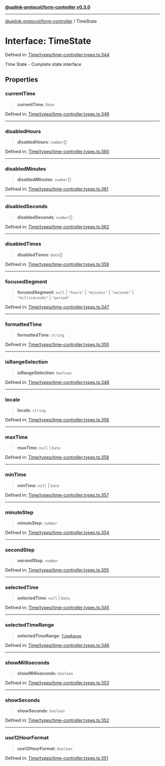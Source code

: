 [**@uplink-protocol/form-controller v0.3.0**](../README.md)

***

[@uplink-protocol/form-controller](../globals.md) / TimeState

# Interface: TimeState

Defined in: [Time/types/time-controller.types.ts:344](https://github.com/jmkcoder/uplink-protocol-calendar/blob/c7c94af75a3a7e438811c9ee3008f982792d2fb8/src/Time/types/time-controller.types.ts#L344)

Time State - Complete state interface

## Properties

### currentTime

> **currentTime**: `Date`

Defined in: [Time/types/time-controller.types.ts:349](https://github.com/jmkcoder/uplink-protocol-calendar/blob/c7c94af75a3a7e438811c9ee3008f982792d2fb8/src/Time/types/time-controller.types.ts#L349)

***

### disabledHours

> **disabledHours**: `number`[]

Defined in: [Time/types/time-controller.types.ts:360](https://github.com/jmkcoder/uplink-protocol-calendar/blob/c7c94af75a3a7e438811c9ee3008f982792d2fb8/src/Time/types/time-controller.types.ts#L360)

***

### disabledMinutes

> **disabledMinutes**: `number`[]

Defined in: [Time/types/time-controller.types.ts:361](https://github.com/jmkcoder/uplink-protocol-calendar/blob/c7c94af75a3a7e438811c9ee3008f982792d2fb8/src/Time/types/time-controller.types.ts#L361)

***

### disabledSeconds

> **disabledSeconds**: `number`[]

Defined in: [Time/types/time-controller.types.ts:362](https://github.com/jmkcoder/uplink-protocol-calendar/blob/c7c94af75a3a7e438811c9ee3008f982792d2fb8/src/Time/types/time-controller.types.ts#L362)

***

### disabledTimes

> **disabledTimes**: `Date`[]

Defined in: [Time/types/time-controller.types.ts:359](https://github.com/jmkcoder/uplink-protocol-calendar/blob/c7c94af75a3a7e438811c9ee3008f982792d2fb8/src/Time/types/time-controller.types.ts#L359)

***

### focusedSegment

> **focusedSegment**: `null` \| `"hours"` \| `"minutes"` \| `"seconds"` \| `"milliseconds"` \| `"period"`

Defined in: [Time/types/time-controller.types.ts:347](https://github.com/jmkcoder/uplink-protocol-calendar/blob/c7c94af75a3a7e438811c9ee3008f982792d2fb8/src/Time/types/time-controller.types.ts#L347)

***

### formattedTime

> **formattedTime**: `string`

Defined in: [Time/types/time-controller.types.ts:350](https://github.com/jmkcoder/uplink-protocol-calendar/blob/c7c94af75a3a7e438811c9ee3008f982792d2fb8/src/Time/types/time-controller.types.ts#L350)

***

### isRangeSelection

> **isRangeSelection**: `boolean`

Defined in: [Time/types/time-controller.types.ts:348](https://github.com/jmkcoder/uplink-protocol-calendar/blob/c7c94af75a3a7e438811c9ee3008f982792d2fb8/src/Time/types/time-controller.types.ts#L348)

***

### locale

> **locale**: `string`

Defined in: [Time/types/time-controller.types.ts:356](https://github.com/jmkcoder/uplink-protocol-calendar/blob/c7c94af75a3a7e438811c9ee3008f982792d2fb8/src/Time/types/time-controller.types.ts#L356)

***

### maxTime

> **maxTime**: `null` \| `Date`

Defined in: [Time/types/time-controller.types.ts:358](https://github.com/jmkcoder/uplink-protocol-calendar/blob/c7c94af75a3a7e438811c9ee3008f982792d2fb8/src/Time/types/time-controller.types.ts#L358)

***

### minTime

> **minTime**: `null` \| `Date`

Defined in: [Time/types/time-controller.types.ts:357](https://github.com/jmkcoder/uplink-protocol-calendar/blob/c7c94af75a3a7e438811c9ee3008f982792d2fb8/src/Time/types/time-controller.types.ts#L357)

***

### minuteStep

> **minuteStep**: `number`

Defined in: [Time/types/time-controller.types.ts:354](https://github.com/jmkcoder/uplink-protocol-calendar/blob/c7c94af75a3a7e438811c9ee3008f982792d2fb8/src/Time/types/time-controller.types.ts#L354)

***

### secondStep

> **secondStep**: `number`

Defined in: [Time/types/time-controller.types.ts:355](https://github.com/jmkcoder/uplink-protocol-calendar/blob/c7c94af75a3a7e438811c9ee3008f982792d2fb8/src/Time/types/time-controller.types.ts#L355)

***

### selectedTime

> **selectedTime**: `null` \| `Date`

Defined in: [Time/types/time-controller.types.ts:345](https://github.com/jmkcoder/uplink-protocol-calendar/blob/c7c94af75a3a7e438811c9ee3008f982792d2fb8/src/Time/types/time-controller.types.ts#L345)

***

### selectedTimeRange

> **selectedTimeRange**: [`TimeRange`](TimeRange.md)

Defined in: [Time/types/time-controller.types.ts:346](https://github.com/jmkcoder/uplink-protocol-calendar/blob/c7c94af75a3a7e438811c9ee3008f982792d2fb8/src/Time/types/time-controller.types.ts#L346)

***

### showMilliseconds

> **showMilliseconds**: `boolean`

Defined in: [Time/types/time-controller.types.ts:353](https://github.com/jmkcoder/uplink-protocol-calendar/blob/c7c94af75a3a7e438811c9ee3008f982792d2fb8/src/Time/types/time-controller.types.ts#L353)

***

### showSeconds

> **showSeconds**: `boolean`

Defined in: [Time/types/time-controller.types.ts:352](https://github.com/jmkcoder/uplink-protocol-calendar/blob/c7c94af75a3a7e438811c9ee3008f982792d2fb8/src/Time/types/time-controller.types.ts#L352)

***

### use12HourFormat

> **use12HourFormat**: `boolean`

Defined in: [Time/types/time-controller.types.ts:351](https://github.com/jmkcoder/uplink-protocol-calendar/blob/c7c94af75a3a7e438811c9ee3008f982792d2fb8/src/Time/types/time-controller.types.ts#L351)
